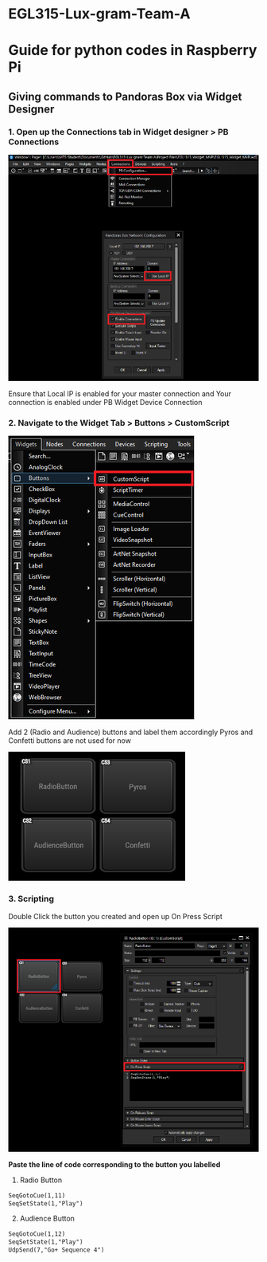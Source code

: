 # EGL315-Lux-gram-Team-A

# Guide for python codes in Raspberry Pi

## Giving commands to Pandoras Box via Widget Designer

### 1. Open up the Connections tab in Widget designer > PB Connections
![Alt text](../imgs/Widget/wdconnection.png)


Ensure that Local IP is enabled for your master connection and Your connection is enabled under PB Widget Device Connection

### 2. Navigate to the Widget Tab > Buttons > CustomScript
![Alt text](../imgs/Widget/customscript.png)


Add 2 (Radio and Audience) buttons and label them accordingly
Pyros and Confetti buttons are not used for now


![Alt text](../imgs/Widget/Buttons.png)

### 3. Scripting
Double Click the button you created and open up On Press Script


![Alt text](../imgs/Widget/Scripting.png)


**Paste the line of code corresponding to the button you labelled**

1. Radio Button
```
SeqGotoCue(1,11)
SeqSetState(1,"Play")
```


2. Audience Button
```
SeqGotoCue(1,12)
SeqSetState(1,"Play")
UdpSend(7,"Go+ Sequence 4")
```